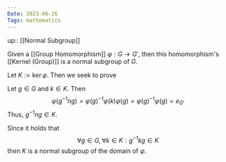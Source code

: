 ```yaml
---
Date: 2023-06-26
Tags: mathematics
---
```

up:: [[Normal Subgroup]]

Given a [[Group Homomorphism]] $\varphi: G \to G'$, then this homomorphism's [[Kernel (Group)]] is a normal subgroup of $G$. 

Let $K := \ker\varphi$. Then we seek to prove

Let $g \in G$ and $k \in K$. Then
$$\varphi(g^{-1} n g) = \varphi(g)^{-1} \varphi(k) \varphi(g) = \varphi(g)^{-1} \varphi(g) = e_{G'}$$
Thus, $g^{-1} n g \in K$.

SInce it holds that
$$\forall g \in G, \forall k \in K: g^{-1} k g \in K$$
then $K$ is a normal subgroup of the domain of $\varphi$.